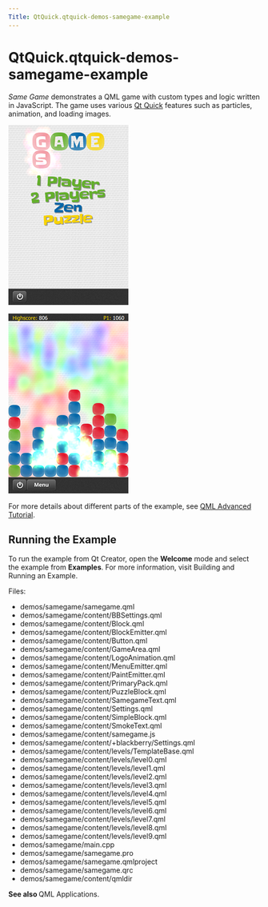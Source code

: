 ```yaml
---
Title: QtQuick.qtquick-demos-samegame-example
---
```


# QtQuick.qtquick-demos-samegame-example

<span class="subtitle"></span>
<!-- $$$demos/samegame-description -->
<p><i>Same Game</i> demonstrates a QML game with custom types and logic written in JavaScript. The game uses various <a href="QtQuick.qtquick-index.md">Qt Quick</a> features such as particles, animation, and loading images.</p>
<p class="centerAlign"><img src="../../../media/qtquick-demo-samegame-med-1.png" alt="" /></p><p class="centerAlign"><img src="../../../media/qtquick-demo-samegame-med-2.png" alt="" /></p><p>For more details about different parts of the example, see <a href="QtQuick.qml-advtutorial.md">QML Advanced Tutorial</a>.</p>
<h2 id="running-the-example">Running the Example</h2>
<p>To run the example from Qt Creator, open the <b>Welcome</b> mode and select the example from <b>Examples</b>. For more information, visit Building and Running an Example.</p>
<p>Files:</p>
<ul>
<li>demos/samegame/samegame.qml</li>
<li>demos/samegame/content/BBSettings.qml</li>
<li>demos/samegame/content/Block.qml</li>
<li>demos/samegame/content/BlockEmitter.qml</li>
<li>demos/samegame/content/Button.qml</li>
<li>demos/samegame/content/GameArea.qml</li>
<li>demos/samegame/content/LogoAnimation.qml</li>
<li>demos/samegame/content/MenuEmitter.qml</li>
<li>demos/samegame/content/PaintEmitter.qml</li>
<li>demos/samegame/content/PrimaryPack.qml</li>
<li>demos/samegame/content/PuzzleBlock.qml</li>
<li>demos/samegame/content/SamegameText.qml</li>
<li>demos/samegame/content/Settings.qml</li>
<li>demos/samegame/content/SimpleBlock.qml</li>
<li>demos/samegame/content/SmokeText.qml</li>
<li>demos/samegame/content/samegame.js</li>
<li>demos/samegame/content/+blackberry/Settings.qml</li>
<li>demos/samegame/content/levels/TemplateBase.qml</li>
<li>demos/samegame/content/levels/level0.qml</li>
<li>demos/samegame/content/levels/level1.qml</li>
<li>demos/samegame/content/levels/level2.qml</li>
<li>demos/samegame/content/levels/level3.qml</li>
<li>demos/samegame/content/levels/level4.qml</li>
<li>demos/samegame/content/levels/level5.qml</li>
<li>demos/samegame/content/levels/level6.qml</li>
<li>demos/samegame/content/levels/level7.qml</li>
<li>demos/samegame/content/levels/level8.qml</li>
<li>demos/samegame/content/levels/level9.qml</li>
<li>demos/samegame/main.cpp</li>
<li>demos/samegame/samegame.pro</li>
<li>demos/samegame/samegame.qmlproject</li>
<li>demos/samegame/samegame.qrc</li>
<li>demos/samegame/content/qmldir</li>
</ul>
<p><b>See also </b>QML Applications.</p>
<!-- @@@demos/samegame -->
